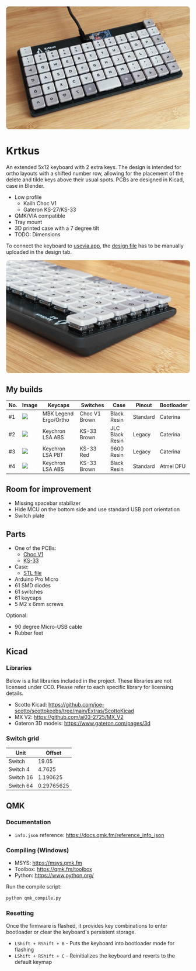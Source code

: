 <p align="center">
    <a href="https://raw.githubusercontent.com/swift502/Krtkus/refs/heads/main/images/1.webp"><img src="images/1.webp"></a>
</p>

# Krtkus

An extended 5x12 keyboard with 2 extra keys. The design is intended for ortho layouts with a shifted number row, allowing for the placement of the delete and tilde keys above their usual spots. PCBs are designed in Kicad, case in Blender.

- Low profile
    - Kailh Choc V1
    - Gateron KS-27/KS-33
- QMK/VIA compatible
- Tray mount
- 3D printed case with a 7 degree tilt
- TODO: Dimensions

To connect the keyboard to [usevia.app](https://usevia.app), the [design file](production/krtkus_design.json) has to be manually uploaded in the design tab.

<p align="center">
    <a href="https://raw.githubusercontent.com/swift502/Krtkus/refs/heads/main/images/2.webp"><img src="images/2.webp"></a>
</p>

## My builds

| No. | Image | Keycaps | Switches | Case | Pinout | Bootloader |
| --- | --- | --- | --- | --- | --- | --- |
| #1 | <img src="https://placehold.co/150x90"> | MBK Legend Ergo/Ortho | Choc V1 Brown | Black Resin | Standard | Caterina |
| #2 | <img src="https://placehold.co/150x90"> | Keychron LSA ABS | KS-33 Brown | JLC Black Resin | Legacy | Caterina |
| #3 | <img src="https://placehold.co/150x90"> | Keychron LSA PBT | KS-33 Red | 9600 Resin | Legacy | Caterina |
| #4 | <img src="https://placehold.co/150x90"> | Keychron LSA ABS | KS-33 Brown | Black Resin | Standard | Atmel DFU |

## Room for improvement

- Missing spacebar stabilizer
- Hide MCU on the bottom side and use standard USB port orientation
- Switch plate

## Parts

- One of the PCBs:
    - [Choc V1](production/pcb_choc_v1)
    - [KS-33](production/pcb_ks_33)
- Case: 
    - [STL file](production/krtkus_case.stl)
- Arduino Pro Micro
- 61 SMD diodes
- 61 switches
- 61 keycaps
- 5 M2 x 6mm screws

Optional:

- 90 degree Micro-USB cable
- Rubber feet

## Kicad

### Libraries

Below is a list libraries included in the project. These libraries are not licensed under CC0. Please refer to each specific library for licensing details.

- Scotto Kicad: https://github.com/joe-scotto/scottokeebs/tree/main/Extras/ScottoKicad
- MX V2: https://github.com/ai03-2725/MX_V2
- Gateron 3D models: https://www.gateron.com/pages/3d

### Switch grid

| Unit | Offset |
| --- | --- |
| Switch | 19.05 |
| Switch 4 | 4.7625 |
| Switch 16 | 1.190625 |
| Switch 64 | 0.29765625 |

## QMK

### Documentation

- `info.json` reference: https://docs.qmk.fm/reference_info_json

### Compiling (Windows)

- MSYS: https://msys.qmk.fm
- Toolbox: https://qmk.fm/toolbox
- Python: https://www.python.org/

Run the compile script:

```sh
python qmk_compile.py
```

### Resetting

Once the firmware is flashed, it provides key combinations to enter bootloader or clear the keyboard's persistent storage.

- `LShift + RShift + B` - Puts the keyboard into bootloader mode for flashing
- `LShift + RShift + C` - Reinitializes the keyboard and reverts to the default keymap
